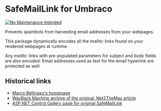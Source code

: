 # SafeMailLink for Umbraco

[![No Maintenance Intended](http://unmaintained.tech/badge.svg)](http://unmaintained.tech/)

Prevents spambots from harvesting email addresses from your webpages.

This package dynamically encodes all the _mailto:_ links found on your rendered webpages at runtime.

Any _mailto:_ links with pre-populated parameters for subject and body fields are also encoded. Email addresses used as text for the email hyperlink are protected as well.


## Historical links

* [Marco Bellinaso's homepage](http://marcobellinaso.com/)
* [WayBack Machine archive of the original .Net2TheMax article](http://web.archive.org/web/20090818133549/http://www.dotnet2themax.com/ShowContent.aspx?ID=35efbee1-d8cd-4720-9eb2-83fc9a4033bb)
* [ASP.NET Control Gallery page for original SafeMailLink](http://www.asp.net/community/control-gallery/Item.aspx?i=829)
